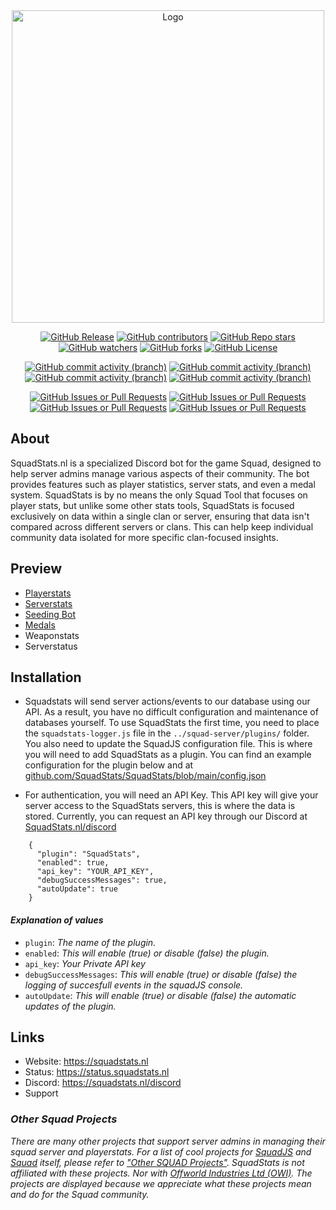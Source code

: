 <div align="center">
<img src="https://squadstats.nl/media/image/squadstatsnl.png" alt="Logo" width="500"/>
    
[![GitHub Release](https://img.shields.io/github/v/release/SquadStats/SquadStats?style=for-the-badge&label=Version&color=green)](https://github.com/SquadStats/SquadStats/releases) 
[![GitHub contributors](https://img.shields.io/github/contributors-anon/SquadStats/SquadStats?style=for-the-badge&color=blue)](https://github.com/SquadStats/SquadStats/contributors) 
[![GitHub Repo stars](https://img.shields.io/github/stars/SquadStats/SquadStats?style=for-the-badge&label=Stars&color=purple)](https://github.com/SquadStats/SquadStats/stargazers) 
[![GitHub watchers](https://img.shields.io/github/watchers/SquadStats/SquadStats?style=for-the-badge&color=brown)](https://github.com/SquadStats/SquadStats/) 
[![GitHub forks](https://img.shields.io/github/forks/SquadStats/SquadStats?style=for-the-badge&label=Forks&color=olive)](https://github.com/SquadStats/SquadStats/forks) 
[![GitHub License](https://img.shields.io/github/license/SquadStats/SquadStats?style=for-the-badge&label=License&color=orange)](https://github.com/SquadStats/SquadStats/blob/main/LICENSE) 

[![GitHub commit activity (branch)](https://img.shields.io/github/commit-activity/w/SquadStats/SquadStats/main?style=flat-square&label=Commits%20Weekly)](https://github.com/SquadStats/SquadStats/commits/main/) 
[![GitHub commit activity (branch)](https://img.shields.io/github/commit-activity/m/SquadStats/SquadStats/main?style=flat-square&label=Commits%20Monthly)](https://github.com/SquadStats/SquadStats/commits/main/) 
[![GitHub commit activity (branch)](https://img.shields.io/github/commit-activity/y/SquadStats/SquadStats/main?style=flat-square&label=Commits%20Yearly)](https://github.com/SquadStats/SquadStats/commits/main/)
[![GitHub commit activity (branch)](https://img.shields.io/github/commit-activity/y/SquadStats/SquadStats/main?style=flat-square&label=Commits%20Total)](https://github.com/SquadStats/SquadStats/commits/main/)

[![GitHub Issues or Pull Requests](https://img.shields.io/github/issues/SquadStats/SquadStats?label=Issues&color=red)](https://github.com/SquadStats/SquadStats/issues) 
[![GitHub Issues or Pull Requests](https://img.shields.io/github/issues-closed/SquadStats/SquadStats?label=Issues&color=green)](https://github.com/SquadStats/SquadStats/issues) 
[![GitHub Issues or Pull Requests](https://img.shields.io/github/issues-pr/SquadStats/SquadStats?label=Pull%20Requests&color=orange)](https://github.com/SquadStats/SquadStats/pulls) 
[![GitHub Issues or Pull Requests](https://img.shields.io/github/issues-pr-closed/SquadStats/SquadStats?label=Pull%20Requests&color=green)](https://github.com/SquadStats/SquadStats/pulls) 

##

<div align="left">

## About

SquadStats.nl is a specialized Discord bot for the game Squad, designed to help server admins manage various aspects of their community. The bot provides features such as player statistics, server stats, and even a medal system. 
SquadStats is by no means the only Squad Tool that focuses on player stats, but unlike some other stats tools, SquadStats is focused exclusively on data within a single clan or server, ensuring that data isn't compared across different servers or clans. 
This can help keep individual community data isolated for more specific clan-focused insights.

## Preview
- [Playerstats](https://squadstats.nl/showcase/playerstats/)
- [Serverstats](https://squadstats.nl/showcase/serverstats/)
- [Seeding Bot](https://squadstats.nl/showcase/seeding-bot/)
- [Medals](https://squadstats.nl/showcase/medals/)
- Weaponstats
- Serverstatus

## Installation
- Squadstats will send server actions/events to our database using our API. As a result, you have no difficult configuration and maintenance of databases yourself. To use SquadStats the first time, you need to place the ``squadstats-logger.js`` file in the ``../squad-server/plugins/`` folder. You also need to update the SquadJS configuration file. This is where you will need to add SquadStats as a plugin. You can find an example configuration for the plugin below and at [github.com/SquadStats/SquadStats/blob/main/config.json](https://github.com/SquadStats/SquadStats/blob/main/config.json)

- For authentication, you will need an API Key. This API key will give your server access to the SquadStats servers, this is where the data is stored. Currently, you can request an API key through our Discord at [SquadStats.nl/discord](https://discord.com/channels/1286481858611122217/1286481859143925772)


```   
    {
      "plugin": "SquadStats",
      "enabled": true,
      "api_key": "YOUR_API_KEY",
      "debugSuccessMessages": true,
      "autoUpdate": true
    }
```
#### _Explanation of values_
- ```plugin```: _The name of the plugin._
- ```enabled```: _This will enable (true) or disable (false) the plugin._
- ```api_key```: _Your Private API key_
- ```debugSuccessMessages```: _This will enable (true) or disable (false) the logging of succesfull events in the squadJS console._
- ```autoUpdate```: _This will enable (true) or disable (false) the automatic updates of the plugin._


## Links
- Website: https://squadstats.nl
- Status: https://status.squadstats.nl
- Discord: https://squadstats.nl/discord
- Support

### _Other Squad Projects_
_There are many other projects that support server admins in managing their squad server and playerstats. For a list of cool projects for [SquadJS](https://github.com/Team-Silver-Sphere/SquadJS) and [Squad](https://www.joinsquad.com/) itself, please refer to ["Other SQUAD Projects"](https://squadstats.nl/other-squad-projects/). SquadStats is not affiliated with these projects. Nor with [Offworld Industries Ltd (OWI)](https://www.offworldindustries.com/). The projects are displayed because we appreciate what these projects mean and do for the Squad community._
